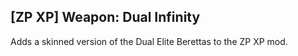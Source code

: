 ## [ZP XP] Weapon: Dual Infinity

Adds a skinned version of the Dual Elite Berettas to the ZP XP mod.